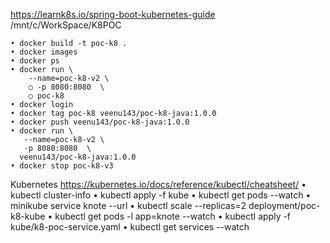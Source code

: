 
https://learnk8s.io/spring-boot-kubernetes-guide
/mnt/c/WorkSpace/K8POC

	• docker build -t poc-k8 .
	• docker images
	• docker ps
	• docker run \
	    --name=poc-k8-v2 \
		○ -p 8080:8080  \
		○ poc-k8
	• docker login
	• docker tag poc-k8 veenu143/poc-k8-java:1.0.0
	• docker push veenu143/poc-k8-java:1.0.0
	• docker run \
	   --name=poc-k8-v2 \
	   -p 8080:8080  \
	  veenu143/poc-k8-java:1.0.0
	• docker stop poc-k8-v3

Kubernetes
https://kubernetes.io/docs/reference/kubectl/cheatsheet/
	• kubectl cluster-info
	• kubectl apply -f kube
	• kubectl get pods --watch
	• minikube service knote --url
	• kubectl scale --replicas=2 deployment/poc-k8-kube
	• kubectl get pods -l app=knote --watch
	•  kubectl apply -f kube/k8-poc-service.yaml
	• kubectl get services --watch
